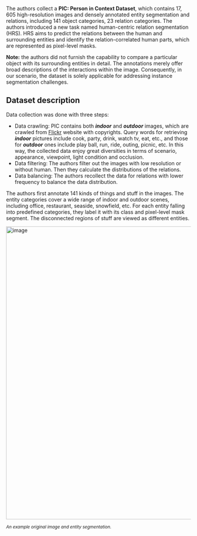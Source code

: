 The authors collect a **PIC: Person in Context Dataset**, which contains 17, 605 high-resolution images and densely annotated entity segmentation and relations, including 141 object categories, 23 relation categories. The authors introduced a new task named human-centric relation segmentation (HRS). HRS aims to predict the relations between the human and surrounding entities and identify the relation-correlated human parts, which are represented as pixel-level masks.

**Note:** the authors did not furnish the capability to compare a particular object with its surrounding entities in detail. The annotations merely offer broad descriptions of the interactions within the image. Consequently, in our scenario, the dataset is solely applicable for addressing instance segmentation challenges.

## Dataset description

Data collection was done with three steps:

* Data crawling: PIC contains both ***indoor*** and ***outdoor*** images, which are crawled from [Flickr](https://www.flickr.com/) website with copyrights. Query words for retrieving ***indoor*** pictures include cook, party, drink, watch tv, eat, etc., and those for ***outdoor*** ones include play ball, run, ride, outing, picnic, etc. In this way, the collected data enjoy great diversities in terms of scenario, appearance, viewpoint, light condition and occlusion.
* Data filtering: The authors filter out the images with low resolution or without human. Then they calculate the distributions of the relations. 
* Data balancing: The authors recollect the data for relations with lower frequency to balance the data distribution. 

The authors first annotate 141 kinds of things and stuff in the images. The entity categories cover a wide range of indoor and outdoor scenes, including office,
restaurant, seaside, snowfield, etc. For each entity falling into predefined categories, they label it with its class and pixel-level mask segment. The disconnected regions of stuff are viewed as different entities. 

<img src="https://github.com/dataset-ninja/person-in-context/assets/120389559/c2c04555-35fb-46e1-94f6-45f4b0a74509" alt="image" width="800">

<span style="font-size: smaller; font-style: italic;">An example original image and entity segmentation.</span>